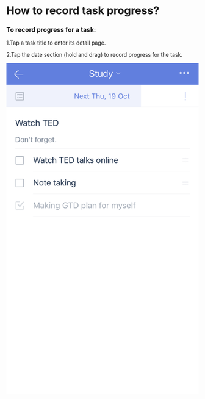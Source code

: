 # How to record task progress?


### To record progress for a task:

1.Tap a task title to enter its detail page.

2.Tap the date section (hold and drag) to record progress for the task.

![](ios/4.3/4.3.3.png)





